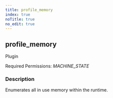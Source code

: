 ```yaml
---
title: profile_memory
index: true
noTitle: true
no_edit: true
---
```




<div class="vql_item"></div>


## profile_memory
<span class='vql_type pull-right page-header'>Plugin</span>


Required Permissions: 
<i class="linkcolour label pull-right label-success">MACHINE_STATE</i>

### Description

Enumerates all in use memory within the runtime.


